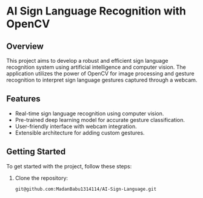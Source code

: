 # AI Sign Language Recognition with OpenCV


## Overview

This project aims to develop a robust and efficient sign language recognition system using artificial intelligence and computer vision. The application utilizes the power of OpenCV for image processing and gesture recognition to interpret sign language gestures captured through a webcam.

## Features

- Real-time sign language recognition using computer vision.
- Pre-trained deep learning model for accurate gesture classification.
- User-friendly interface with webcam integration.
- Extensible architecture for adding custom gestures.


## Getting Started

To get started with the project, follow these steps:

1. Clone the repository:

   ```bash
   git@github.com:MadanBabu1314114/AI-Sign-Language.git
